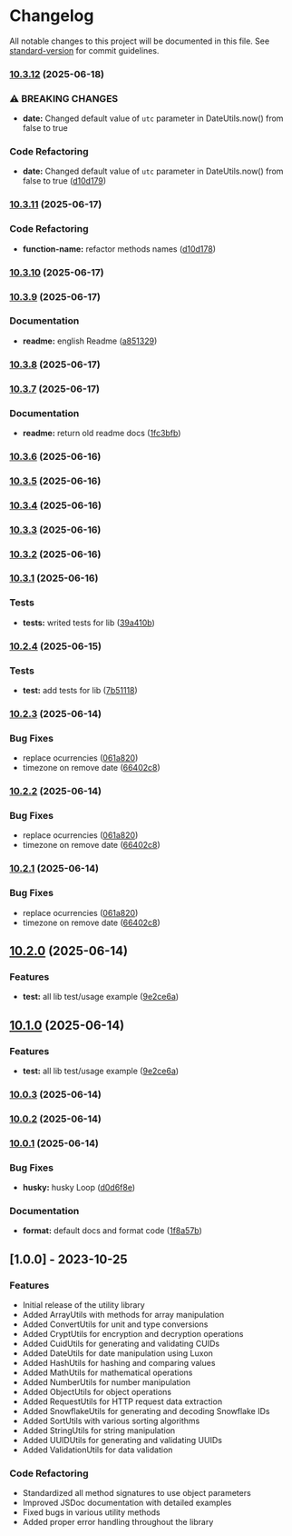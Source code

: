 # Changelog

All notable changes to this project will be documented in this file. See [standard-version](https://github.com/conventional-changelog/standard-version) for commit guidelines.

### [10.3.12](https://github.com/brmorillo/util/compare/v10.3.11...v10.3.12) (2025-06-18)


### ⚠ BREAKING CHANGES

* **date:** Changed default value of `utc` parameter in DateUtils.now() from false to true

### Code Refactoring

* **date:** Changed default value of `utc` parameter in DateUtils.now() from false to true ([d10d179](https://github.com/brmorillo/util/commit/d10d17936b685f12a03f0beeb180542b1ac8e5df))

### [10.3.11](https://github.com/brmorillo/util/compare/v10.3.10...v10.3.11) (2025-06-17)


### Code Refactoring

* **function-name:** refactor methods names ([d10d178](https://github.com/brmorillo/util/commit/d10d17836b685f12a03f0beeb180542b1ac8e5de))

### [10.3.10](https://github.com/brmorillo/util/compare/v10.3.9...v10.3.10) (2025-06-17)

### [10.3.9](https://github.com/brmorillo/util/compare/v10.3.8...v10.3.9) (2025-06-17)


### Documentation

* **readme:** english Readme ([a851329](https://github.com/brmorillo/util/commit/a851329a48373ce5d1c3b3a65ca90822e1246d78))

### [10.3.8](https://github.com/brmorillo/util/compare/v10.3.7...v10.3.8) (2025-06-17)

### [10.3.7](https://github.com/brmorillo/util/compare/v10.3.6...v10.3.7) (2025-06-17)


### Documentation

* **readme:** return old readme docs ([1fc3bfb](https://github.com/brmorillo/util/commit/1fc3bfb165bef7dee9df00407408725e9e933944))

### [10.3.6](https://github.com/brmorillo/util/compare/v10.3.5...v10.3.6) (2025-06-16)

### [10.3.5](https://github.com/brmorillo/util/compare/v10.3.4...v10.3.5) (2025-06-16)

### [10.3.4](https://github.com/brmorillo/util/compare/v10.3.3...v10.3.4) (2025-06-16)

### [10.3.3](https://github.com/brmorillo/util/compare/v10.3.2...v10.3.3) (2025-06-16)

### [10.3.2](https://github.com/brmorillo/util/compare/v10.3.1...v10.3.2) (2025-06-16)

### [10.3.1](https://github.com/brmorillo/util/compare/v10.2.4...v10.3.1) (2025-06-16)


### Tests

* **tests:** writed tests for lib ([39a410b](https://github.com/brmorillo/util/commit/39a410b3bf47494ef1dea85c22fd9d8526d6e141))

### [10.2.4](https://github.com/brmorillo/util/compare/v10.2.3...v10.2.4) (2025-06-15)


### Tests

* **test:** add tests for lib ([7b51118](https://github.com/brmorillo/util/commit/7b5111811479e9edde05425cd1b0b2a5bee44814))

### [10.2.3](https://github.com/brmorillo/util/compare/v9.0.0...v10.2.3) (2025-06-14)


### Bug Fixes

* replace ocurrencies ([061a820](https://github.com/brmorillo/util/commit/061a820a3557f09b3ddd6277637467b6e1ba1091))
* timezone on remove date ([66402c8](https://github.com/brmorillo/util/commit/66402c86be9c77dbde24cc9a350ba7191ef69899))

### [10.2.2](https://github.com/brmorillo/util/compare/v9.0.0...v10.2.2) (2025-06-14)


### Bug Fixes

* replace ocurrencies ([061a820](https://github.com/brmorillo/util/commit/061a820a3557f09b3ddd6277637467b6e1ba1091))
* timezone on remove date ([66402c8](https://github.com/brmorillo/util/commit/66402c86be9c77dbde24cc9a350ba7191ef69899))

### [10.2.1](https://github.com/brmorillo/util/compare/v9.0.0...v10.2.1) (2025-06-14)


### Bug Fixes

* replace ocurrencies ([061a820](https://github.com/brmorillo/util/commit/061a820a3557f09b3ddd6277637467b6e1ba1091))
* timezone on remove date ([66402c8](https://github.com/brmorillo/util/commit/66402c86be9c77dbde24cc9a350ba7191ef69899))

## [10.2.0](https://github.com/brmorillo/util/compare/v10.0.3...v10.2.0) (2025-06-14)


### Features

* **test:** all lib test/usage example ([9e2ce6a](https://github.com/brmorillo/util/commit/9e2ce6a3a15d2c4cfaea3f024bff138a6c6a95f4))

## [10.1.0](https://github.com/brmorillo/util/compare/v10.0.3...v10.1.0) (2025-06-14)


### Features

* **test:** all lib test/usage example ([9e2ce6a](https://github.com/brmorillo/util/commit/9e2ce6a3a15d2c4cfaea3f024bff138a6c6a95f4))

### [10.0.3](https://github.com/brmorillo/util/compare/v10.0.2...v10.0.3) (2025-06-14)

### [10.0.2](https://github.com/brmorillo/util/compare/v10.0.1...v10.0.2) (2025-06-14)

### [10.0.1](https://github.com/brmorillo/util/compare/v10.0.0...v10.0.1) (2025-06-14)


### Bug Fixes

* **husky:** husky Loop ([d0d6f8e](https://github.com/brmorillo/util/commit/d0d6f8e873e259482c001716cf4cdcca684618f0))


### Documentation

* **format:** default docs and format code ([1f8a57b](https://github.com/brmorillo/util/commit/1f8a57b73fc1051af1a18de80b1b2a8e858047bc))

## [1.0.0] - 2023-10-25

### Features

- Initial release of the utility library
- Added ArrayUtils with methods for array manipulation
- Added ConvertUtils for unit and type conversions
- Added CryptUtils for encryption and decryption operations
- Added CuidUtils for generating and validating CUIDs
- Added DateUtils for date manipulation using Luxon
- Added HashUtils for hashing and comparing values
- Added MathUtils for mathematical operations
- Added NumberUtils for number manipulation
- Added ObjectUtils for object operations
- Added RequestUtils for HTTP request data extraction
- Added SnowflakeUtils for generating and decoding Snowflake IDs
- Added SortUtils with various sorting algorithms
- Added StringUtils for string manipulation
- Added UUIDUtils for generating and validating UUIDs
- Added ValidationUtils for data validation

### Code Refactoring

- Standardized all method signatures to use object parameters
- Improved JSDoc documentation with detailed examples
- Fixed bugs in various utility methods
- Added proper error handling throughout the library